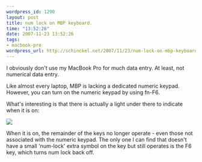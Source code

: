 ```yaml
--- 
wordpress_id: 1290
layout: post
title: num lock on MBP keyboard.
time: "13:52:26"
date: 2007-11-23 13:52:26
tags: 
- macbook-pro
wordpress_url: http://schinckel.net/2007/11/23/num-lock-on-mbp-keyboard/
---
```

I obviously don't use my MacBook Pro for much data entry. At least, not numerical data entry.

Like almost every laptop, MBP is lacking a dedicated numeric keypad. However, you can turn on the numeric keypad by using fn-F6.

What's interesting is that there is actually a light under there to indicate when it is on:

![][1]

When it is on, the remainder of the keys no longer operate - even those not associated with the numeric keypad. The only one I can find that doesn't have a small 'num-lock' extra symbol on the key but still operates is the F6 key, which turns num lock back off.

   [1]: /images/2007/11/numlocklight.jpg

